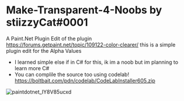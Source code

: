 # Make-Transparent-4-Noobs by stiizzyCat#0001
A Paint.Net Plugin Edit of the plugin https://forums.getpaint.net/topic/109122-color-clearer/
this is a simple plugin edit for the Alpha Values
- I learned simple else if in C# for this, ik im a noob but im planning to learn more C#
- You can complile the source too using codelab! https://boltbait.com/pdn/codelab/CodeLabInstaller605.zip

![paintdotnet_IY8V85ucxd](https://user-images.githubusercontent.com/90114741/168458376-55af273d-21b5-49e3-8739-06b05cf48adc.png)
